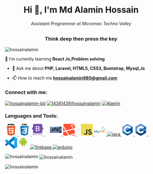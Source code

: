 <h1 align="center">Hi 👋, I'm Md Alamin Hossain</h1>
<h6 align="center">Assistant Programmer at Micromac Techno Valley</h6>

<h3 align="center">Think deep then press the key</h3>

<p align="left"> <img
        src="https://komarev.com/ghpvc/?username=hossainalamin&label=Profile%20views&color=0e75b6&style=flat"
        alt="hossainalamin"/> </p>

🌱 I’m currently learning **React Js,Problem solving**

- 💬 Ask me about **PHP, Laravel, HTML5, CSS3, Bootstrap, Mysql,Js**

- 📫 How to reach me **hossainalamin980@gmail.com**

<h3 align="left">Connect with me:</h3>
<p align="left">
    <a href="https://www.linkedin.com/in/md-al-amin-hossain-a281071b8" target="_blank"><img align="center"
            src="https://cdn.jsdelivr.net/npm/simple-icons@4.20.0/icons/linkedin.svg" alt="hossainalamin-bd" height="30"
            width="40" /></a>
    <a href="https://stackoverflow.com/users/13541601/md-alamin-hossain" target="_blank"><img align="center"
            src="https://cdn.jsdelivr.net/npm/simple-icons@4.20.0/icons/stackoverflow.svg" alt="14381439/hossainalamin"
            height="30" width="40" /></a>
    <a href="https://www.facebook.com/profile.php?id=100008269657137" target="_blank"><img align="center"
            src="https://cdn.jsdelivr.net/npm/simple-icons@4.20.0/icons/facebook.svg" alt="Alamin" height="30"
            width="40" /></a>
</p>

<h3 align="left">Languages and Tools:</h3>
<p align="left">
        <a href="https://www.w3.org/html/" target="_blank"> <img
                src="https://raw.githubusercontent.com/devicons/devicon/master/icons/html5/html5-original-wordmark.svg"
                alt="html5" width="40" height="40" />
        </a>
        <a href="https://www.w3schools.com/css/" target="_blank">
            <img src="https://raw.githubusercontent.com/devicons/devicon/master/icons/css3/css3-original-wordmark.svg"
                alt="css3" width="40" height="40" />
        </a>
        <a href="https://getbootstrap.com" target="_blank"> <img
                src="https://raw.githubusercontent.com/devicons/devicon/master/icons/bootstrap/bootstrap-plain-wordmark.svg"
                alt="bootstrap" width="40" height="40" />
        </a> &nbsp&nbsp&nbsp
        <a href="https://www.php.org" target="_blank"> <img
                src="https://raw.githubusercontent.com/devicons/devicon/master/icons/php/php-original.svg"
                alt="php" width="40" height="40" />
        </a>
        <a href="https://www.laravel.com" target="_blank"> <img
                src="https://github.com/devicons/devicon/blob/master/icons/laravel/laravel-plain.svg"
                alt="laravel" width="40" height="40" />
        </a> &nbsp&nbsp&nbsp
        <a href="https://developer.mozilla.org/en-US/docs/Web/JavaScript" target="_blank"> <img src="https://raw.githubusercontent.com/devicons/devicon/master/icons/javascript/javascript-original.svg"alt="javascript" width="40" height="40" />
        <a href="https://www.mysql.com/" target="_blank">
        <img  src="https://raw.githubusercontent.com/devicons/devicon/master/icons/mysql/mysql-original-wordmark.svg" alt="mysql" width="40" height="40" />
        </a>
        <a href="https://www.java.com" target="_blank"> 
        <img src="https://raw.githubusercontent.com/devicons/devicon/master/icons/java java-original.svg" alt="java"width="40" height="40" />
        </a>
        <a href="https://www.cprogramming.com/" target="_blank"><img src="https://raw.githubusercontent.com/devicons/devicon/master/icons/c/c-original.svg" alt="c" width="40" height="40" />
        </a>
        <a href="https://www.w3schools.com/cpp/" target="_blank"> <img
                src="https://raw.githubusercontent.com/devicons/devicon/master/icons/cplusplus/cplusplus-original.svg"
                alt="cplusplus" width="40" height="40" />
        </a> &nbsp&nbsp&nbsp
        <a href="https://developer.android.com" target="_blank"> <img
                src="https://raw.githubusercontent.com/devicons/devicon/master/icons/android/android-original-wordmark.svg"
                alt="android" width="40" height="40" />
        </a>
        <a href="https://firebase.google.com/" target="_blank"> <img
                src="https://www.vectorlogo.zone/logos/firebase/firebase-icon.svg" alt="firebase" width="40"
                height="40" />
        </a>
        <a href="https://www.arduino.cc/" target="_blank"> <img
                src="https://cdn.worldvectorlogo.com/logos/arduino-1.svg" alt="arduino" width="40" height="40" />
        </a>
        <img align="left" alt="Visual Studio Code" width="40px" src="https://raw.githubusercontent.com/github/explore/80688e429a7d4ef2fca1e82350fe8e3517d3494d/topics/visual-studio-code/visual-studio-code.png" />

</p>

<p><img align="left"
        src="https://github-readme-stats.vercel.app/api/top-langs?username=hossainalamin&show_icons=true&locale=en&layout=compact"
        alt="hossainalamin" /></p>

<p>&nbsp;<img align="center"
        src="https://github-readme-stats.vercel.app/api?username=hossainalamin&show_icons=true&locale=en"
        alt="hossainalamin" /></p>

<p><img align="center" src="https://github-readme-streak-stats.herokuapp.com/?user=hossainalamin&" alt="hossainalamin" />
</p>
